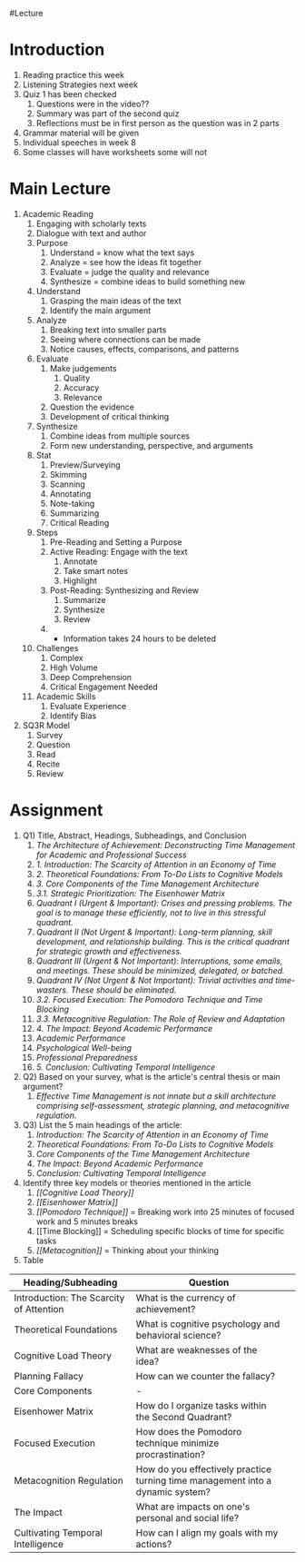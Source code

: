#Lecture 
# Introduction
1. Reading practice this week
2. Listening Strategies next week
3. Quiz 1 has been checked
	1. Questions were in the video??
	2. Summary was part of the second quiz
	3. Reflections must be in first person as the question was in 2 parts
4. Grammar material will be given
5. Individual speeches in week 8
6. Some classes will have worksheets some will not
# Main Lecture
1. Academic Reading
	1. Engaging with scholarly texts
	2. Dialogue with text and author
	3. Purpose
		1. Understand = know what the text says
		2. Analyze = see how the ideas fit together
		3. Evaluate = judge the quality and relevance
		4. Synthesize = combine ideas to build something new
	4. Understand
		1. Grasping the main ideas of the text
		2. Identify the main argument
	5. Analyze 
		1. Breaking text into smaller parts
		2. Seeing where connections can be made
		3. Notice causes, effects, comparisons, and patterns
	6. Evaluate 
		1. Make judgements
			1. Quality
			2. Accuracy
			3. Relevance
		2. Question the evidence
		3. Development of critical thinking
	7. Synthesize
		1. Combine ideas from multiple sources
		2. Form new understanding, perspective, and arguments
	8. Stat
		1. Preview/Surveying
		2. Skimming
		3. Scanning
		4. Annotating
		5. Note-taking
		6. Summarizing
		7. Critical Reading
	9. Steps
		1. Pre-Reading and Setting a Purpose
		2. Active Reading: Engage with the text
			1. Annotate
			2. Take smart notes
			3. Highlight
		3. Post-Reading: Synthesizing and Review
			1. Summarize
			2. Synthesize
			3. Review
		4. + Information takes 24 hours to be deleted
	10. Challenges
		1. Complex 
		2. High Volume
		3. Deep Comprehension
		4. Critical Engagement Needed
	11. Academic Skills
		1. Evaluate Experience
		2. Identify Bias
2. SQ3R Model
	1. Survey
	2. Question
	3. Read
	4. Recite
	5. Review
# Assignment
1. Q1) Title, Abstract, Headings, Subheadings, and Conclusion
	1. *The Architecture of Achievement: Deconstructing Time Management for Academic and Professional Success*
	2. *1. Introduction: The Scarcity of Attention in an Economy of Time*
	3. *2. Theoretical Foundations: From To-Do Lists to Cognitive Models*
	4. *3. Core Components of the Time Management Architecture*
	5. *3.1. Strategic Prioritization: The Eisenhower Matrix*
	6. *Quadrant I (Urgent & Important): Crises and pressing problems. The goal is to manage these efficiently, not to live in this stressful quadrant.*
	7. *Quadrant II (Not Urgent & Important): Long-term planning, skill development, and relationship building. This is the critical quadrant for strategic growth and effectiveness.*
	8. *Quadrant III (Urgent & Not Important): Interruptions, some emails, and meetings. These should be minimized, delegated, or batched.*
	9. *Quadrant IV (Not Urgent & Not Important): Trivial activities and time-wasters. These should be eliminated.*
	10. *3.2. Focused Execution: The Pomodoro Technique and Time Blocking*
	11. *3.3. Metacognitive Regulation: The Role of Review and Adaptation*
	12. *4. The Impact: Beyond Academic Performance*
	13. *Academic Performance*
	14. *Psychological Well-being*
	15. *Professional Preparedness*
	16. *5. Conclusion: Cultivating Temporal Intelligence*
2. Q2) Based on your survey, what is the article's central thesis or main argument?
	1. *Effective Time Management is not innate but a skill architecture comprising self-assessment, strategic planning, and metacognitive regulation.*
3. Q3) List the 5 main headings of the article:
	1. *Introduction: The Scarcity of Attention in an Economy of Time*
	2. *Theoretical Foundations: From To-Do Lists to Cognitive Models*
	3. *Core Components of the Time Management Architecture*
	4. *The Impact: Beyond Academic Performance*
	5. *Conclusion: Cultivating Temporal Intelligence*
4. Identify three key models or theories mentioned in the article
	1. *[[Cognitive Load Theory]]*
	2. *[[Eisenhower Matrix]]*
	3. *[[Pomodoro Technique]]* = Breaking work into 25 minutes of focused work and 5 minutes breaks
	4. [[Time Blocking]] = Scheduling specific blocks of time for specific tasks
	5. *[[Metacognition]]* = Thinking about your thinking
5. Table

| Heading/Subheading                      | Question                                                                       |     |
| --------------------------------------- | ------------------------------------------------------------------------------ | --- |
| Introduction: The Scarcity of Attention | What is the currency of achievement?                                           |     |
| Theoretical Foundations                 | What is cognitive psychology and behavioral science?                           |     |
| Cognitive Load Theory                   | What are weaknesses of the idea?                                               |     |
| Planning Fallacy                        | How can we counter the fallacy?                                                |     |
| Core Components                         | -                                                                              |     |
| Eisenhower Matrix                       | How do I organize tasks within the Second Quadrant?                            |     |
| Focused Execution                       | How does the Pomodoro technique minimize procrastination?                      |     |
| Metacognition Regulation                | How do you effectively practice turning time management into a dynamic system? |     |
| The Impact                              | What are impacts on one's personal and social life?                            |     |
| Cultivating Temporal Intelligence       | How can I align my goals with my actions?                                      |     |

